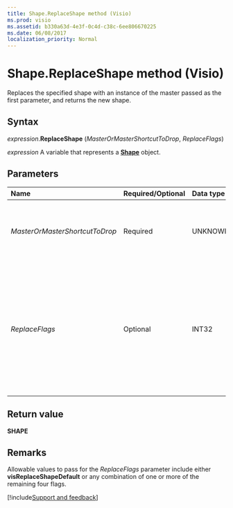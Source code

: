 ```yaml
---
title: Shape.ReplaceShape method (Visio)
ms.prod: visio
ms.assetid: b330a63d-4e3f-0c4d-c38c-6ee806670225
ms.date: 06/08/2017
localization_priority: Normal
---
```



# Shape.ReplaceShape method (Visio)

Replaces the specified shape with an instance of the master passed as the first parameter, and returns the new shape.


## Syntax

_expression_.**ReplaceShape** (_MasterOrMasterShortcutToDrop_, _ReplaceFlags_)

_expression_ A variable that represents a **[Shape](Visio.Shape.md)** object.


## Parameters

|Name|Required/Optional|Data type|Description|
|:-----|:-----|:-----|:-----|
| _MasterOrMasterShortcutToDrop_|Required|UNKNOWN|Specifies the replacement shape to drop. Must be either a **[Master](Visio.Master.md)** or **[MasterShortcut](Visio.MasterShortcut.md)** object.|
| _ReplaceFlags_|Optional|INT32|Specifies the properties of the original shape to retain in the new shape. Possible values include any of the **[VisReplaceFlags](Visio.visreplaceflags.md)** constants, and certain combinations of those constants. See Remarks for more information.|

## Return value

**SHAPE**


## Remarks

Allowable values to pass for the _ReplaceFlags_ parameter include either **visReplaceShapeDefault** or any combination of one or more of the remaining four flags.



[!include[Support and feedback](~/includes/feedback-boilerplate.md)]